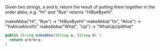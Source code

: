 Given two strings, a and b, return the result of putting them together in the order abba, e.g. "Hi" and "Bye" returns "HiByeByeHi".

makeAbba("Hi", "Bye") → "HiByeByeHi"
makeAbba("Yo", "Alice") → "YoAliceAliceYo"
makeAbba("What", "Up") → "WhatUpUpWhat"



```java
public String makeAbba(String a, String b) {
  return a+b+b+a;
}

```

